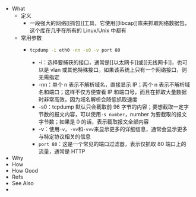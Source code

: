 - What
	- 定义
		- 一段强大的网络[[抓包]]工具，它使用[[libcap]]库来抓取网络数据包，这个库在几乎在所有的 Linux/Unix 中都有
	- 常用参数
		- ```sh
		  tcpdump -i eth0 -nn -s0 -v port 80
		  ```
			- -i：选择要捕获的接口，通常是[[以太网卡]]或[[无线网卡]]，也可以是 vlan 或其他特殊接口。如果该系统上只有一个网络接口，则无需指定
			- -nn：单个 n 表示不解析域名，直接显示 IP；两个 n 表示不解析域名和端口；这样不仅方便查看 IP 和端口号，而且在抓取大量数据时非常高效，因为域名解析会降低抓取速度
			- -s0：tcpdump 默认只会截取前 96 字节的内容；要想截取一定字节数的报文内容，可以使用`-s number`，number 为要截取的报文字节数；如果是 0 的话，表示截取报文全部内容
			- -v：使用`-v`，`-vv`和`-vvv`来显示更多的详细信息，通常会显示更多与特定协议相关的信息
			- `port 80`：这是一个常见的端口过滤器，表示仅抓取 80 端口上的流量，通常是 HTTP
- Why
- How
- How Good
- Refs
- See Also
-